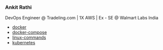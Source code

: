 ### Ankit Rathi
DevOps Engineer @ Tradeling.com | 1X AWS | Ex - SE @ Walmart Labs India 

- [docker](https://codeaprendiz.github.io/docker-kitchen/)
- [docker-compose](https://codeaprendiz.github.io/docker-compose-kitchen/)
- [linux-commands](https://codeaprendiz.github.io/devops-essentials/linux-commands/linux-commands-index.html)
- [kubernetes](https://ankitrathi.info/devops-essentials/kubernetes/)
